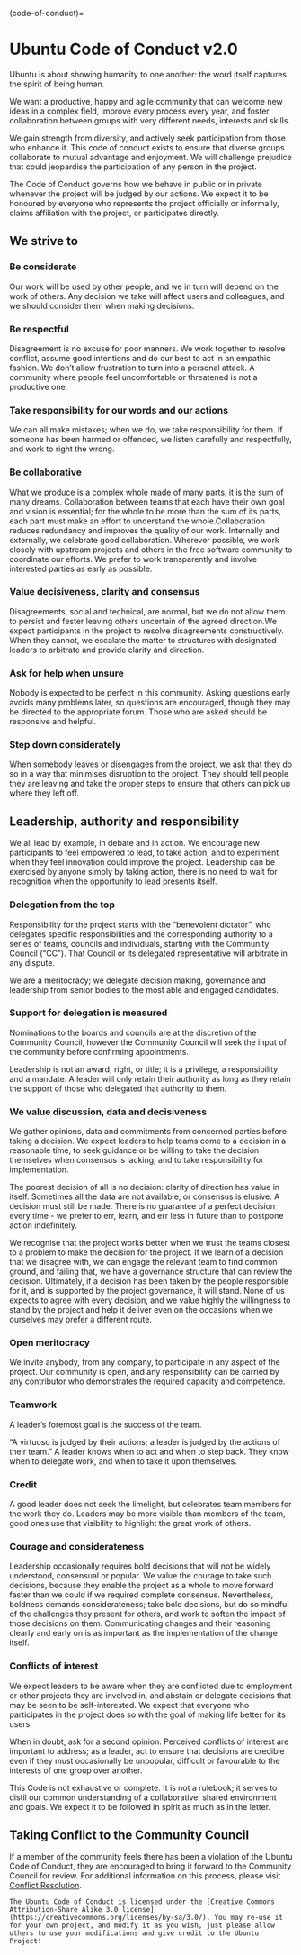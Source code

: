 (code-of-conduct)=

# Ubuntu Code of Conduct v2.0

Ubuntu is about showing humanity to one another: the word itself captures the spirit of being human.

We want a productive, happy and agile community that can welcome new ideas in a complex field, improve every process every year, and foster collaboration between groups with very different needs, interests and skills.

We gain strength from diversity, and actively seek participation from those who enhance it. This code of conduct exists to ensure that diverse groups collaborate to mutual advantage and enjoyment. We will challenge prejudice that could jeopardise the participation of any person in the project.

The Code of Conduct governs how we behave in public or in private whenever the project will be judged by our actions. We expect it to be honoured by everyone who represents the project officially or informally, claims affiliation with the project, or participates directly.

## We strive to

### Be considerate

Our work will be used by other people, and we in turn will depend on the work of others. Any decision we take will affect users and colleagues, and we should consider them when making decisions.

### Be respectful

Disagreement is no excuse for poor manners. We work together to resolve conflict, assume good intentions and do our best to act in an empathic fashion. We don’t allow frustration to turn into a personal attack. A community where people feel uncomfortable or threatened is not a productive one.

### Take responsibility for our words and our actions

We can all make mistakes; when we do, we take responsibility for them. If someone has been harmed or offended, we listen carefully and respectfully, and work to right the wrong.

### Be collaborative

What we produce is a complex whole made of many parts, it is the sum of many dreams. Collaboration between teams that each have their own goal and vision is essential; for the whole to be more than the sum of its parts, each part must make an effort to understand the whole.Collaboration reduces redundancy and improves the quality of our work. Internally and externally, we celebrate good collaboration. Wherever possible, we work closely with upstream projects and others in the free software community to coordinate our efforts. We prefer to work transparently and involve interested parties as early as possible.

### Value decisiveness, clarity and consensus

Disagreements, social and technical, are normal, but we do not allow them to persist and fester leaving others uncertain of the agreed direction.We expect participants in the project to resolve disagreements constructively. When they cannot, we escalate the matter to structures with designated leaders to arbitrate and provide clarity and direction.

### Ask for help when unsure

Nobody is expected to be perfect in this community. Asking questions early avoids many problems later, so questions are encouraged, though they may be directed to the appropriate forum. Those who are asked should be responsive and helpful.

### Step down considerately

When somebody leaves or disengages from the project, we ask that they do so in a way that minimises disruption to the project. They should tell people they are leaving and take the proper steps to ensure that others can pick up where they left off.

## Leadership, authority and responsibility

We all lead by example, in debate and in action. We encourage new participants to feel empowered to lead, to take action, and to experiment when they feel innovation could improve the project. Leadership can be exercised by anyone simply by taking action, there is no need to wait for recognition when the opportunity to lead presents itself.

### Delegation from the top

Responsibility for the project starts with the “benevolent dictator”, who delegates specific responsibilities and the corresponding authority to a series of teams, councils and individuals, starting with the Community Council (“CC”). That Council or its delegated representative will arbitrate in any dispute.

We are a meritocracy; we delegate decision making, governance and leadership from senior bodies to the most able and engaged candidates.

### Support for delegation is measured

Nominations to the boards and councils are at the discretion of the Community Council, however the Community Council will seek the input of the community before confirming appointments.

Leadership is not an award, right, or title; it is a privilege, a responsibility and a mandate. A leader will only retain their authority as long as they retain the support of those who delegated that authority to them.

### We value discussion, data and decisiveness

We gather opinions, data and commitments from concerned parties before taking a decision. We expect leaders to help teams come to a decision in a reasonable time, to seek guidance or be willing to take the decision themselves when consensus is lacking, and to take responsibility for implementation.

The poorest decision of all is no decision: clarity of direction has value in itself. Sometimes all the data are not available, or consensus is elusive. A decision must still be made. There is no guarantee of a perfect decision every time - we prefer to err, learn, and err less in future than to postpone action indefinitely.

We recognise that the project works better when we trust the teams closest to a problem to make the decision for the project. If we learn of a decision that we disagree with, we can engage the relevant team to find common ground, and failing that, we have a governance structure that can review the decision. Ultimately, if a decision has been taken by the people responsible for it, and is supported by the project governance, it will stand. None of us expects to agree with every decision, and we value highly the willingness to stand by the project and help it deliver even on the occasions when we ourselves may prefer a different route.

### Open meritocracy

We invite anybody, from any company, to participate in any aspect of the project. Our community is open, and any responsibility can be carried by any contributor who demonstrates the required capacity and competence.

### Teamwork

A leader’s foremost goal is the success of the team.

“A virtuoso is judged by their actions; a leader is judged by the actions of their team.” A leader knows when to act and when to step back. They know when to delegate work, and when to take it upon themselves.

### Credit

A good leader does not seek the limelight, but celebrates team members for the work they do. Leaders may be more visible than members of the team, good ones use that visibility to highlight the great work of others.

### Courage and considerateness

Leadership occasionally requires bold decisions that will not be widely understood, consensual or popular. We value the courage to take such decisions, because they enable the project as a whole to move forward faster than we could if we required complete consensus. Nevertheless, boldness demands considerateness; take bold decisions, but do so mindful of the challenges they present for others, and work to soften the impact of those decisions on them. Communicating changes and their reasoning clearly and early on is as important as the implementation of the change itself.

### Conflicts of interest

We expect leaders to be aware when they are conflicted due to employment or other projects they are involved in, and abstain or delegate decisions that may be seen to be self-interested. We expect that everyone who participates in the project does so with the goal of making life better for its users.

When in doubt, ask for a second opinion. Perceived conflicts of interest are important to address; as a leader, act to ensure that decisions are credible even if they must occasionally be unpopular, difficult or favourable to the interests of one group over another.

This Code is not exhaustive or complete. It is not a rulebook; it serves to distil our common understanding of a collaborative, shared environment and goals. We expect it to be followed in spirit as much as in the letter.

## Taking Conflict to the Community Council

If a member of the community feels there has been a violation of the Ubuntu Code of Conduct, they are encouraged to bring it forward to the Community Council for review. For additional information on this process, please visit [Conflict Resolution](https://ubuntu.com/community/governance/conflict-resolution).

```{note}
The Ubuntu Code of Conduct is licensed under the [Creative Commons Attribution-Share Alike 3.0 license](https://creativecommons.org/licenses/by-sa/3.0/). You may re-use it for your own project, and modify it as you wish, just please allow others to use your modifications and give credit to the Ubuntu Project!
```
